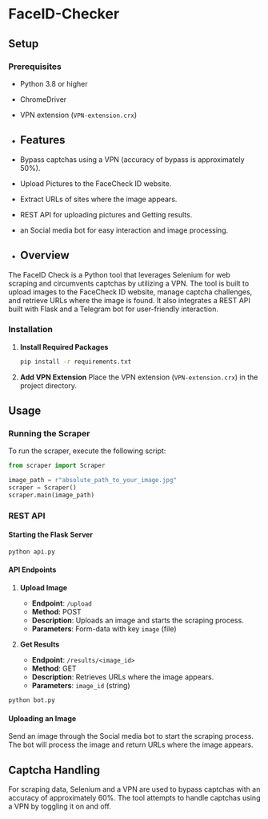 # FaceID-Checker

## Setup

### Prerequisites

- Python 3.8 or higher
- ChromeDriver
- VPN extension (`VPN-extension.crx`)

- ## Features

- Bypass captchas using a VPN (accuracy of bypass is approximately 50%).
- Upload Pictures to the FaceCheck ID website.
- Extract URLs of sites where the image appears.
- REST API for uploading pictures and Getting results.
- an Social media bot for easy interaction and image processing.

- ## Overview

The FaceID Check is a Python tool that leverages Selenium for web scraping and circumvents captchas by utilizing a VPN. The tool is built to upload images to the FaceCheck ID website, manage captcha challenges, and retrieve URLs where the image is found. It also integrates a REST API built with Flask and a Telegram bot for user-friendly interaction.

### Installation

1. **Install Required Packages**
   ```bash
   pip install -r requirements.txt
   ```

2. **Add VPN Extension**
   Place the VPN extension (`VPN-extension.crx`) in the project directory.
   
## Usage

### Running the Scraper

To run the scraper, execute the following script:

```python
from scraper import Scraper

image_path = r"absolute_path_to_your_image.jpg"
scraper = Scraper()
scraper.main(image_path)
```

### REST API

#### Starting the Flask Server

```bash
python api.py
```

#### API Endpoints

1. **Upload Image**
   - **Endpoint**: `/upload`
   - **Method**: POST
   - **Description**: Uploads an image and starts the scraping process.
   - **Parameters**: Form-data with key `image` (file)


2. **Get Results**
   - **Endpoint**: `/results/<image_id>`
   - **Method**: GET
   - **Description**: Retrieves URLs where the image appears.
   - **Parameters**: `image_id` (string)


```bash
python bot.py
```

#### Uploading an Image

Send an image through the Social media bot to start the scraping process. The bot will process the image and return URLs where the image appears.

## Captcha Handling

For scraping data, Selenium and a VPN are used to bypass captchas with an accuracy of approximately 60%. The tool attempts to handle captchas using a VPN by toggling it on and off. 

